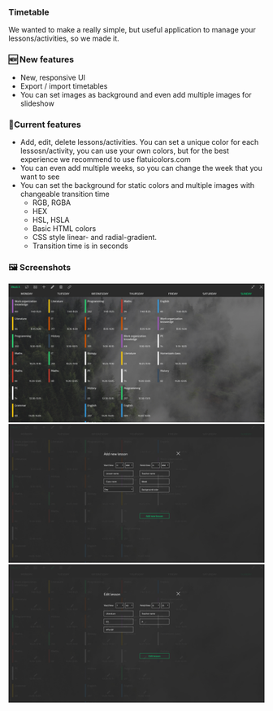 ### Timetable

We wanted to make a really simple, but useful application to manage your lessons/activities, so we made it.
 
###  🆕 New features
- New, responsive UI
- Export / import timetables
- You can set images as background and even add multiple images for slideshow
 
### 📝Current features
 
- Add, edit, delete lessons/activities. You can set a unique color for each lessosn/activity, you can use your own colors, but for the best experience we recommend to use flatuicolors.com
- You can even add multiple weeks, so you can change the week that you want to see
- You can set the background for static colors and multiple images with changeable transition time
    - RGB, RGBA
    - HEX
    - HSL, HSLA
    - Basic HTML colors
    - CSS style linear- and radial-gradient.
    - Transition time is in seconds
 
### 🖼️ Screenshots
 
![Screenshot 1](/screenshot1.jpg)
![Screenshot 2](/screenshot2.jpg)
![Screenshot 3](/screenshot3.jpg)
 
